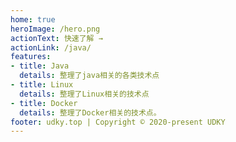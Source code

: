 ```yaml
---
home: true
heroImage: /hero.png
actionText: 快速了解 →
actionLink: /java/
features:
- title: Java
  details: 整理了java相关的各类技术点
- title: Linux
  details: 整理了Linux相关的技术点
- title: Docker
  details: 整理了Docker相关的技术点。
footer: udky.top | Copyright © 2020-present UDKY
---
```

